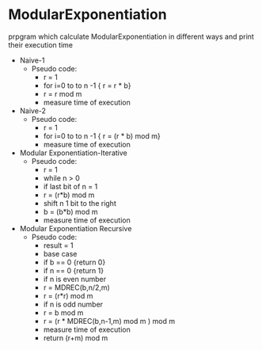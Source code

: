 # ModularExponentiation
prpgram which calculate ModularExponentiation in different ways and print their execution time

* Naive-1
  * Pseudo code:
    * r = 1
    * for i=0 to to n -1 { r = r * b}
    * r = r mod m
    * measure time of execution
* Naive-2
  * Pseudo code:
    * r = 1
    * for i=0 to to n -1 { r = (r * b) mod m}
    * measure time of execution
* Modular Exponentiation-Iterative
  * Pseudo code:
    * r = 1
    * while n > 0
    * if last bit of n = 1
    * r = (r*b) mod m
    * shift n 1 bit to the right
    * b = (b*b) mod m
    * measure time of execution
 * Modular Exponentiation Recursive
   * Pseudo code:
     * result = 1
     * base case
     * if b == 0 {return 0}
     * if n == 0 {return 1}
     * if n is even number
     * r = MDREC(b,n/2,m)
     * r = (r*r) mod m
     * if n is odd number
     * r = b mod m
     * r = (r * MDREC(b,n-1,m) mod m ) mod m
     * measure time of execution
     * return (r+m) mod m
